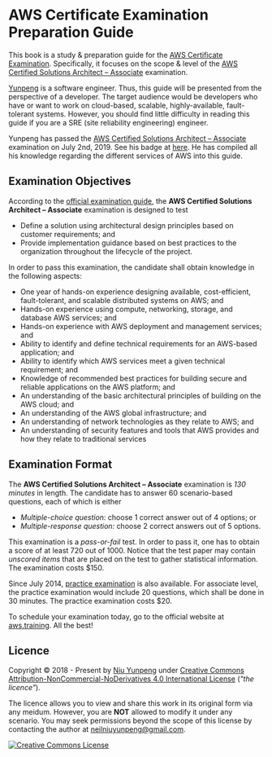 # AWS Certificate Examination Preparation Guide

This book is a study & preparation guide for the [AWS Certificate Examination](https://aws.amazon.com/certification/). Specifically, it focuses on the scope & level of the [AWS Certified Solutions Architect – Associate](https://aws.amazon.com/certification/certified-solutions-architect-associate/) examination.

[Yunpeng](https://yunpeng.github.io/) is a software engineer. Thus, this guide will be presented from the perspective of a developer. The target audience would be developers who have or want to work on cloud-based, scalable, highly-available, fault-tolerant systems. However, you should find little difficulty in reading this guide if you are a SRE (site reliability engineering) engineer.

Yunpeng has passed the [AWS Certified Solutions Architect – Associate](https://aws.amazon.com/certification/certified-solutions-architect-associate/) examination on July 2nd, 2019. See his badge at [here](https://www.certmetrics.com/amazon/public/badge.aspx?i=1&t=c&d=2019-07-02&ci=AWS00898411). He has compiled all his knowledge regarding the different services of AWS into this guide.

## Examination Objectives

According to the [official examination guide](https://d1.awsstatic.com/training-and-certification/docs-sa-assoc/AWS_Certified_Solutions_Architect_Associate_Feb_2018_%20Exam_Guide_v1.5.2.pdf), the **AWS Certified Solutions Architect – Associate** examination is designed to test

- Define a solution using architectural design principles based on customer requirements; and
- Provide implementation guidance based on best practices to the organization throughout the lifecycle of
the project.

In order to pass this examination, the candidate shall obtain knowledge in the following aspects:

- One year of hands-on experience designing available, cost-efficient, fault-tolerant, and scalable distributed systems on AWS; and
- Hands-on experience using compute, networking, storage, and database AWS services; and
- Hands-on experience with AWS deployment and management services; and
- Ability to identify and define technical requirements for an AWS-based application; and
- Ability to identify which AWS services meet a given technical requirement; and
- Knowledge of recommended best practices for building secure and reliable applications on the AWS platform; and
- An understanding of the basic architectural principles of building on the AWS cloud; and
- An understanding of the AWS global infrastructure; and
- An understanding of network technologies as they relate to AWS; and
- An understanding of security features and tools that AWS provides and how they relate to traditional
services

## Examination Format

The **AWS Certified Solutions Architect – Associate** examination is _130 minutes_ in length. The candidate has to answer 60 scenario-based questions, each of which is either

- _Multiple-choice question:_ choose 1 correct answer out of 4 options; or
- _Multiple-response question:_ choose 2 correct answers out of 5 options.

This examination is a _pass-or-fail_ test. In order to pass it, one has to obtain a score of at least 720 out of 1000. Notice that the test paper may contain _unscored items_ that are placed on the test to gather statistical information. The examination costs $150.

Since July 2014, [practice examination](https://aws.amazon.com/about-aws/whats-new/2014/07/07/aws-certification-practice-exams-now-available/) is also available. For associate level, the practice examination would include 20 questions, which shall be done in 30 minutes. The practice examination costs $20.

To schedule your examination today, go to the official website at [aws.training](https://www.aws.training). All the best!

## Licence

Copyright &copy; 2018 - Present by [Niu Yunpeng](https://www.github.com/yunpengn/) under [Creative Commons Attribution-NonCommercial-NoDerivatives 4.0 International License](http://creativecommons.org/licenses/by-nc-nd/4.0/) (_"the licence"_).

The licence allows you to view and share this work in its original form via any meidum. However, you are **NOT** allowed to modify it under any scenario. You may seek permissions beyond the scope of this license by contacting the author at [neilniuyunpeng@gmail.com](mailto:neilniuyunpeng@gmail.com).<br>

<a rel="license" href="http://creativecommons.org/licenses/by-nc-nd/4.0/">
	<img src="https://i.creativecommons.org/l/by-nc-nd/4.0/88x31.png" alt="Creative Commons License" style="border-width:0">
</a>
